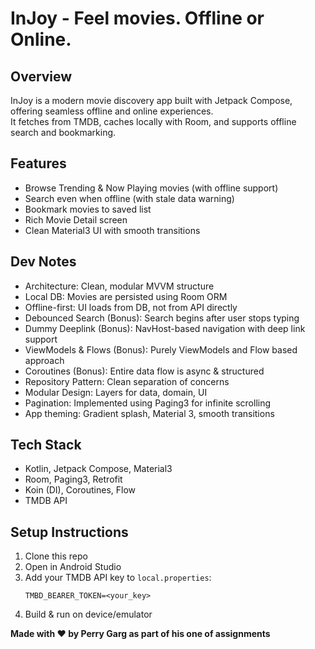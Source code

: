 # InJoy - Feel movies. Offline or Online.

## Overview
InJoy is a modern movie discovery app built with Jetpack Compose, offering seamless offline and online experiences.  
It fetches from TMDB, caches locally with Room, and supports offline search and bookmarking.

## Features
- Browse Trending & Now Playing movies (with offline support)
- Search even when offline (with stale data warning)
- Bookmark movies to saved list
- Rich Movie Detail screen
- Clean Material3 UI with smooth transitions

## Dev Notes
- Architecture: Clean, modular MVVM structure
- Local DB: Movies are persisted using Room ORM
- Offline-first: UI loads from DB, not from API directly
- Debounced Search (Bonus): Search begins after user stops typing
- Dummy Deeplink (Bonus): NavHost-based navigation with deep link support
- ViewModels & Flows (Bonus): Purely ViewModels and Flow based approach
- Coroutines (Bonus): Entire data flow is async & structured
- Repository Pattern: Clean separation of concerns
- Modular Design: Layers for data, domain, UI
- Pagination: Implemented using Paging3 for infinite scrolling
- App theming: Gradient splash, Material 3, smooth transitions

## Tech Stack
- Kotlin, Jetpack Compose, Material3
- Room, Paging3, Retrofit
- Koin (DI), Coroutines, Flow
- TMDB API

## Setup Instructions
1. Clone this repo
2. Open in Android Studio
3. Add your TMDB API key to `local.properties`:
   ```
   TMBD_BEARER_TOKEN=<your_key>
   ```
4. Build & run on device/emulator

**Made with ❤️ by Perry Garg as part of his one of assignments**